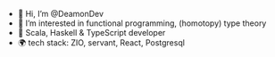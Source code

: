- 👋 Hi, I’m @DeamonDev
- 👀 I’m interested in functional programming, (homotopy) type theory
- 🌱 Scala, Haskell & TypeScript developer
- 🌍 tech stack: ZIO, servant, React, Postgresql
<!---
DeamonDev/DeamonDev is a ✨ special ✨ repository because its `README.md` (this file) appears on your GitHub profile.
You can click the Preview link to take a look at your changes.
--->
